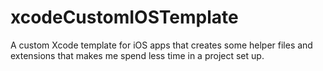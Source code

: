 # xcodeCustomIOSTemplate
A custom Xcode template for iOS apps that creates some helper files and extensions that makes me spend less time in a project set up.
